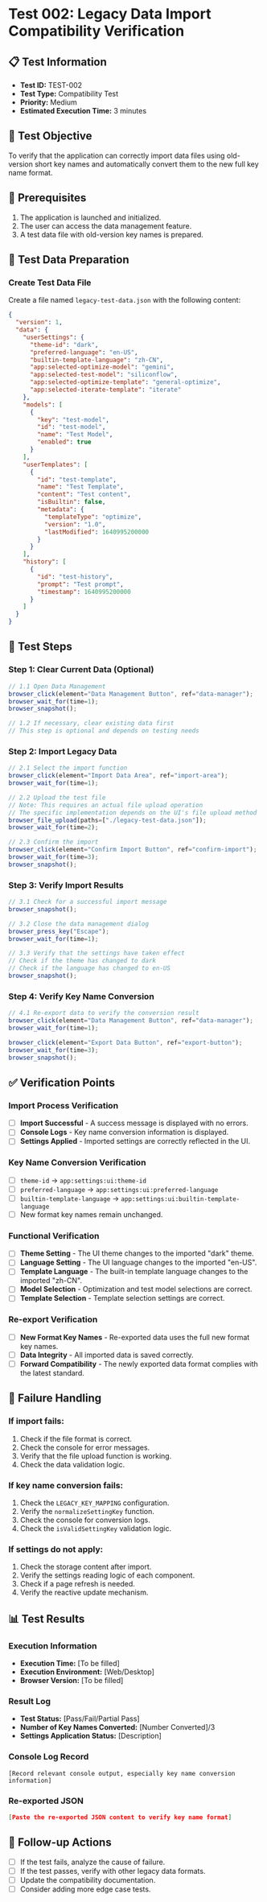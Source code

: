 # Test 002: Legacy Data Import Compatibility Verification

## 📋 Test Information
- **Test ID:** TEST-002
- **Test Type:** Compatibility Test
- **Priority:** Medium
- **Estimated Execution Time:** 3 minutes

## 🎯 Test Objective
To verify that the application can correctly import data files using old-version short key names and automatically convert them to the new full key name format.

## 📝 Prerequisites
1. The application is launched and initialized.
2. The user can access the data management feature.
3. A test data file with old-version key names is prepared.

## 🧪 Test Data Preparation

### Create Test Data File
Create a file named `legacy-test-data.json` with the following content:

```json
{
  "version": 1,
  "data": {
    "userSettings": {
      "theme-id": "dark",
      "preferred-language": "en-US",
      "builtin-template-language": "zh-CN",
      "app:selected-optimize-model": "gemini",
      "app:selected-test-model": "siliconflow",
      "app:selected-optimize-template": "general-optimize",
      "app:selected-iterate-template": "iterate"
    },
    "models": [
      {
        "key": "test-model",
        "id": "test-model",
        "name": "Test Model",
        "enabled": true
      }
    ],
    "userTemplates": [
      {
        "id": "test-template",
        "name": "Test Template",
        "content": "Test content",
        "isBuiltin": false,
        "metadata": {
          "templateType": "optimize",
          "version": "1.0",
          "lastModified": 1640995200000
        }
      }
    ],
    "history": [
      {
        "id": "test-history",
        "prompt": "Test prompt",
        "timestamp": 1640995200000
      }
    ]
  }
}
```

## 🧪 Test Steps

### Step 1: Clear Current Data (Optional)
```javascript
// 1.1 Open Data Management
browser_click(element="Data Management Button", ref="data-manager");
browser_wait_for(time=1);
browser_snapshot();

// 1.2 If necessary, clear existing data first
// This step is optional and depends on testing needs
```

### Step 2: Import Legacy Data
```javascript
// 2.1 Select the import function
browser_click(element="Import Data Area", ref="import-area");
browser_wait_for(time=1);

// 2.2 Upload the test file
// Note: This requires an actual file upload operation
// The specific implementation depends on the UI's file upload method
browser_file_upload(paths=["./legacy-test-data.json"]);
browser_wait_for(time=2);

// 2.3 Confirm the import
browser_click(element="Confirm Import Button", ref="confirm-import");
browser_wait_for(time=3);
browser_snapshot();
```

### Step 3: Verify Import Results
```javascript
// 3.1 Check for a successful import message
browser_snapshot();

// 3.2 Close the data management dialog
browser_press_key("Escape");
browser_wait_for(time=1);

// 3.3 Verify that the settings have taken effect
// Check if the theme has changed to dark
// Check if the language has changed to en-US
browser_snapshot();
```

### Step 4: Verify Key Name Conversion
```javascript
// 4.1 Re-export data to verify the conversion result
browser_click(element="Data Management Button", ref="data-manager");
browser_wait_for(time=1);

browser_click(element="Export Data Button", ref="export-button");
browser_wait_for(time=3);
browser_snapshot();
```

## ✅ Verification Points

### Import Process Verification
- [ ] **Import Successful** - A success message is displayed with no errors.
- [ ] **Console Logs** - Key name conversion information is displayed.
- [ ] **Settings Applied** - Imported settings are correctly reflected in the UI.

### Key Name Conversion Verification
- [ ] `theme-id` → `app:settings:ui:theme-id`
- [ ] `preferred-language` → `app:settings:ui:preferred-language`
- [ ] `builtin-template-language` → `app:settings:ui:builtin-template-language`
- [ ] New format key names remain unchanged.

### Functional Verification
- [ ] **Theme Setting** - The UI theme changes to the imported "dark" theme.
- [ ] **Language Setting** - The UI language changes to the imported "en-US".
- [ ] **Template Language** - The built-in template language changes to the imported "zh-CN".
- [ ] **Model Selection** - Optimization and test model selections are correct.
- [ ] **Template Selection** - Template selection settings are correct.

### Re-export Verification
- [ ] **New Format Key Names** - Re-exported data uses the full new format key names.
- [ ] **Data Integrity** - All imported data is saved correctly.
- [ ] **Forward Compatibility** - The newly exported data format complies with the latest standard.

## 🚨 Failure Handling

### If import fails:
1. Check if the file format is correct.
2. Check the console for error messages.
3. Verify that the file upload function is working.
4. Check the data validation logic.

### If key name conversion fails:
1. Check the `LEGACY_KEY_MAPPING` configuration.
2. Verify the `normalizeSettingKey` function.
3. Check the console for conversion logs.
4. Check the `isValidSettingKey` validation logic.

### If settings do not apply:
1. Check the storage content after import.
2. Verify the settings reading logic of each component.
3. Check if a page refresh is needed.
4. Verify the reactive update mechanism.

## 📊 Test Results

### Execution Information
- **Execution Time:** [To be filled]
- **Execution Environment:** [Web/Desktop]
- **Browser Version:** [To be filled]

### Result Log
- **Test Status:** [Pass/Fail/Partial Pass]
- **Number of Key Names Converted:** [Number Converted]/3
- **Settings Application Status:** [Description]

### Console Log Record
```
[Record relevant console output, especially key name conversion information]
```

### Re-exported JSON
```json
[Paste the re-exported JSON content to verify key name format]
```

## 🔄 Follow-up Actions
- [ ] If the test fails, analyze the cause of failure.
- [ ] If the test passes, verify with other legacy data formats.
- [ ] Update the compatibility documentation.
- [ ] Consider adding more edge case tests.
